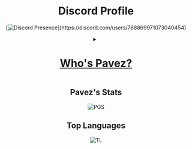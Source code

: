 <div align="center">

  # Discord Profile 
  [![Discord Presence](https://lanyard.cnrad.dev/api/788869971073040454?bg=090808&idleMessage=It%27s%20up%20to%20me%20now...)](https://discord.com/users/788869971073040454)

  <details>
    <summary>
      <h1><u>Who's Pavez?</u></h1>
    </summary>
    <p>
      Pavez is an independent developer, multi-instrumentalist, composer, and pseudo-electromechanic.<br>
      She has an immeasurable passion for music, creativity and <em>"not following the norm"</em>.<br>
      In physical aspects, she has an inactive and goofy personality, heterochromic eyes, and dark circles under her eyes that make her appear tired and disinterested most of the time, usually wears basic shirts with jeans, both black, contrasting with her pale skin.  <br>
      She loves the musical style of the 80-90s, but <bold>her favorite band released her first album in 2002</bold>.<br><br>
      She started developing at an early age making mods and data packs (not public) for minecraft, and in the blink of an eye she is already planning <bold>her own programming language<bold>, as a developer, her knowledge and skills go hand in hand with her experience, she knows how to use JavaScript/TypeScript, Rust, basic Python, and is learning C++
    </p>
  </details>

  ## Pavez's Stats
  ![PGS](https://github-readme-stats.vercel.app/api?username=Pavez7274&theme=github_dark&show_icons=true)

  ## Top Languages
  ![TL](https://github-readme-stats.vercel.app/api/top-langs/?username=Pavez7274&layout=compact)

</div>